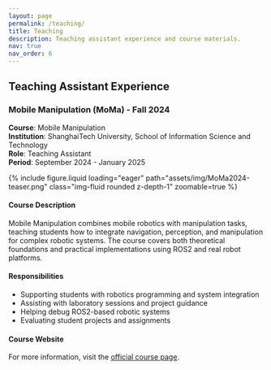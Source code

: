 ```yaml
---
layout: page
permalink: /teaching/
title: Teaching
description: Teaching assistant experience and course materials.
nav: true
nav_order: 6
---
```


## Teaching Assistant Experience

### Mobile Manipulation (MoMa) - Fall 2024

**Course**: Mobile Manipulation  
**Institution**: ShanghaiTech University, School of Information Science and Technology  
**Role**: Teaching Assistant  
**Period**: September 2024 - January 2025

<div class="row mt-3">
    <div class="col-sm mt-3 mt-md-0">
        {% include figure.liquid loading="eager" path="assets/img/MoMa2024-teaser.png" class="img-fluid rounded z-depth-1" zoomable=true %}
    </div>
</div>

#### Course Description

Mobile Manipulation combines mobile robotics with manipulation tasks, teaching students how to integrate navigation, perception, and manipulation for complex robotic systems. The course covers both theoretical foundations and practical implementations using ROS2 and real robot platforms.

#### Responsibilities

- Supporting students with robotics programming and system integration
- Assisting with laboratory sessions and project guidance
- Helping debug ROS2-based robotic systems
- Evaluating student projects and assignments

#### Course Website

For more information, visit the [official course page](https://robotics.shanghaitech.edu.cn/teaching/moma2024).
